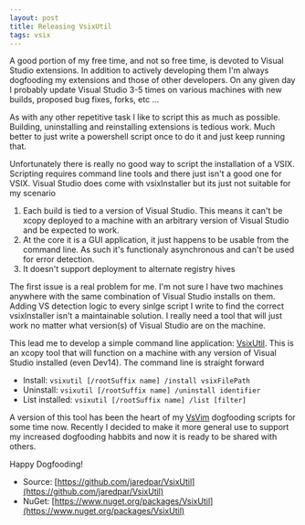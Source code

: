 ```yaml
---
layout: post
title: Releasing VsixUtil 
tags: vsix
---
```


A good portion of my free time, and not so free time, is devoted to Visual Studio extensions.  In addition to actively developing them I'm always dogfooding my extensions and those of other developers.  On any given day I probably update Visual Studio 3-5 times on various machines with new builds, proposed bug fixes, forks, etc ... 

As with any other repetitive task I like to script this as much as possible.  Building, uninstalling and reinstalling extensions is tedious work.  Much better to just write a powershell script once to do it and just keep running that.

Unfortunately there is really no good way to script the installation of a VSIX.  Scripting requires command line tools and there just isn't a good one for VSIX.  Visual Studio does come with vsixInstaller but its just not suitable for my scenario

1. Each build is tied to a version of Visual Studio.  This means it can't be xcopy deployed to a machine with an arbitrary version of Visual Studio and be expected to work.   
2. At the core it is a GUI application, it just happens to be usable from the command line.  As such it's functionaly asynchronous and can't be used for error detection.  
3. It doesn't support deployment to alternate registry hives 

The first issue is a real problem for me.  I'm not sure I have two machines anywhere with the same combination of Visual Studio installs on them.  Adding VS detection logic to every sinlge script I write to find the correct vsixInstaller isn't a maintainable solution.  I really need a tool that will just work no matter what version(s) of Visual Studio are on the machine.  

This lead me to develop a simple command line application: [VsixUtil](https://github.com/jaredpar/VsixUtil).  This is an xcopy tool that will function on a machine with any version of Visual Studio installed (even Dev14).  The command line is straight forward 

- Install: `vsixutil [/rootSuffix name] /install vsixFilePath`
- Uninstall: `vsixutil [/rootSuffix name] /uninstall identifier`
- List installed: `vsixutil [/rootSuffix name] /list [filter]`

A version of this tool has been the heart of my [VsVim](https://github.com/jaredpa/VsVim) dogfooding scripts for some time now.  Recently I decided to make it more general use to support my increased dogfooding habbits and now it is ready to be shared with others.  

Happy Dogfooding! 

- Source: [https://github.com/jaredpar/VsixUtil](https://github.com/jaredpar/VsixUtil)
- NuGet: [https://www.nuget.org/packages/VsixUtil](https://www.nuget.org/packages/VsixUtil)

